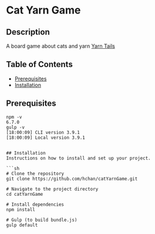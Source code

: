 # Cat Yarn Game

## Description
A board game about cats and yarn
[Yarn Tails](https://hchan.github.io/catYarnGame/)


## Table of Contents
- [Prerequisites](#prerequisites)
- [Installation](#installation)


## Prerequisites
```
npm -v
6.7.0
gulp -v
[18:00:09] CLI version 3.9.1
[18:00:09] Local version 3.9.1


## Installation
Instructions on how to install and set up your project.

```sh
# Clone the repository
git clone https://github.com/hchan/catYarnGame.git

# Navigate to the project directory
cd catYarnGame

# Install dependencies
npm install

# Gulp (to build bundle.js)
gulp default